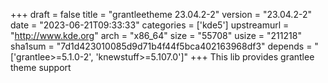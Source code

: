 +++
draft = false
title = "grantleetheme 23.04.2-2"
version = "23.04.2-2"
date = "2023-06-21T09:33:33"
categories = ['kde5']
upstreamurl = "http://www.kde.org"
arch = "x86_64"
size = "55708"
usize = "211218"
sha1sum = "7d1d423010085d9d71b4f44f5bca402163968df3"
depends = "['grantlee>=5.1.0-2', 'knewstuff>=5.107.0']"
+++
This lib provides grantlee theme support